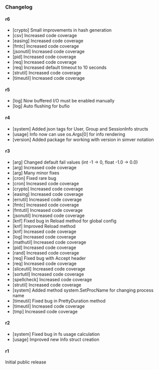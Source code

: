 ### Changelog

#### r6

* [crypto] Small improvements in hash generation
* [csv] Increased code coverage
* [easing] Increased code coverage
* [fmtc] Increased code coverage
* [jsonutil] Increased code coverage
* [pid] Increased code coverage
* [req] Increased code coverage
* [req] Increased default timeout to 10 seconds
* [strutil] Increased code coverage
* [timeutil] Increased code coverage

#### r5

* [log] Now buffered I/O must be enabled manually
* [log] Auto flushing for bufio

#### r4

* [system] Added json tags for User, Group and SessionInfo structs
* [usage] Info now can use os.Args[0] for info rendering
* [version] Added package for working with version in simver notation

#### r3

* [arg] Changed default fail values (int -1 → 0, float -1.0 → 0.0)
* [arg] Increased code coverage
* [arg] Many minor fixes
* [cron] Fixed rare bug
* [cron] Increased code coverage
* [crypto] Increased code coverage
* [easing] Increased code coverage
* [errutil] Increased code coverage
* [fmtc] Increased code coverage
* [fmtutil] Increased code coverage
* [jsonutil] Increased code coverage
* [knf] Fixed bug in Reload method for global config 
* [knf] Improved Reload method
* [knf] Increased code coverage
* [log] Increased code coverage
* [mathutil] Increased code coverage
* [pid] Increased code coverage
* [rand] Increased code coverage
* [req] Fixed bug with Accept header
* [req] Increased code coverage
* [sliceutil] Increased code coverage
* [sortutil] Increased code coverage
* [spellcheck] Increased code coverage
* [strutil] Increased code coverage
* [system] Added method system.SetProcName for changing process name
* [timeutil] Fixed bug in PrettyDuration method
* [timeutil] Increased code coverage
* [tmp] Increased code coverage

#### r2

* [system] Fixed bug in fs usage calculation
* [usage] Improved new Info struct creation

#### r1

Initial public release
